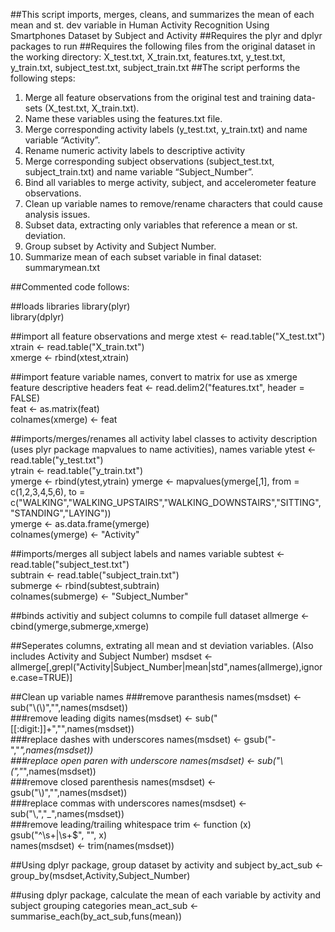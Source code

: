 ##This script imports, merges, cleans, and summarizes the mean of each mean and st. dev variable in Human Activity Recognition Using Smartphones Dataset by Subject and Activity 
##Requires the plyr and dplyr packages to run
##Requires the following files from the original dataset in the working directory: X_test.txt, X_train.txt, features.txt, y_test.txt, y_train.txt, subject_test.txt, subject_train.txt 
##The script performs the following steps:
1. Merge all feature observations from the original test and training data-sets (X_test.txt, X_train.txt). 
2. Name these variables using the features.txt file. 
3. Merge corresponding activity labels (y_test.txt, y_train.txt) and name variable “Activity”.
4. Rename numeric activity labels to descriptive activity
5. Merge corresponding subject observations (subject_test.txt, subject_train.txt) and name variable “Subject_Number”.
6. Bind all variables to merge activity, subject, and accelerometer feature observations.
7. Clean up variable names to remove/rename characters that could cause analysis issues.
8. Subset data, extracting only variables that reference a mean or st. deviation.
9. Group subset by Activity and Subject Number.
10. Summarize mean of each subset variable in final dataset: summarymean.txt


##Commented code follows:

##loads libraries
library(plyr)  
library(dplyr)  

##import all feature observations and merge
xtest <- read.table("X_test.txt")  
xtrain <- read.table("X_train.txt")  
xmerge <- rbind(xtest,xtrain)  

##import feature variable names, convert to matrix for use as xmerge feature descriptive headers
feat <- read.delim2("features.txt", header = FALSE)  
feat <- as.matrix(feat)  
colnames(xmerge) <- feat  

##imports/merges/renames all activity label classes to activity description (uses plyr package mapvalues to name activities), names variable
ytest <- read.table("y_test.txt")  
ytrain <- read.table("y_train.txt")  
ymerge <- rbind(ytest,ytrain)
ymerge <- mapvalues(ymerge[,1], from = c(1,2,3,4,5,6), to = c("WALKING","WALKING_UPSTAIRS","WALKING_DOWNSTAIRS","SITTING",
                                                              "STANDING","LAYING"))  
ymerge <- as.data.frame(ymerge)  
colnames(ymerge) <- "Activity"  

##imports/merges all subject labels and names variable
subtest <- read.table("subject_test.txt")  
subtrain <- read.table("subject_train.txt")  
submerge <- rbind(subtest,subtrain)  
colnames(submerge) <- "Subject_Number"  

##binds activitiy and subject columns to compile full dataset
allmerge <- cbind(ymerge,submerge,xmerge)  

##Seperates columns, extrating all mean and st deviation variables. (Also includes Activity and Subject Number)
msdset <- allmerge[,grepl("Activity|Subject_Number|mean|std",names(allmerge),ignore.case=TRUE)]  

##Clean up variable names
###remove paranthesis
names(msdset) <- sub("\\(\\)","",names(msdset))   
###remove leading digits
names(msdset) <- sub("[[:digit:]]+","",names(msdset))   
###replace dashes with underscores 
names(msdset) <- gsub("-","_",names(msdset))  
###replace open paren with underscore
names(msdset) <- sub("\\(","_",names(msdset))   
###remove closed parenthesis 
names(msdset) <- gsub("\\)","",names(msdset))  
###replace commas with underscores
names(msdset) <- sub("\\,","_",names(msdset))   
###remove leading/trailing whitespace
trim <- function (x) gsub("^\\s+|\\s+$", "", x)  
names(msdset) <- trim(names(msdset))   

##Using dplyr package, group dataset by activity and subject
by_act_sub <- group_by(msdset,Activity,Subject_Number)  

##using dplyr package, calculate the mean of each variable by activity and subject grouping categories
mean_act_sub <- summarise_each(by_act_sub,funs(mean))  
